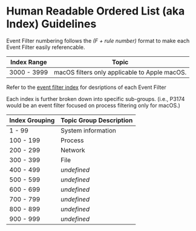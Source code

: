 # Human Readable Ordered List (aka Index) Guidelines
Event Filter numbering follows the *(F + rule number)* format to make each Event Filter easily referencable.

| Index Range | Topic |
| ----------- | ----- |
| 3000 - 3999 | macOS filters only applicable to Apple macOS. |

Refer to the [event filter index](filter_index.md) for desriptions of each Event Filter

Each index is further broken down into specific sub-groups.
(i.e., P3174 would be an event filter focused on process filtering only for macOS.)

| Index Grouping | Topic Group Description |
| -------------- | ----------------------- |
| 1 - 99 | System information |
| 100 - 199 | Process |
| 200 - 299 | Network |
| 300 - 399 | File |
| 400 - 499 | *undefined* |
| 500 - 599 | *undefined* |
| 600 - 699 | *undefined* |
| 700 - 799 | *undefined* |
| 800 - 899 | *undefined* |
| 900 - 999 | *undefined* |

